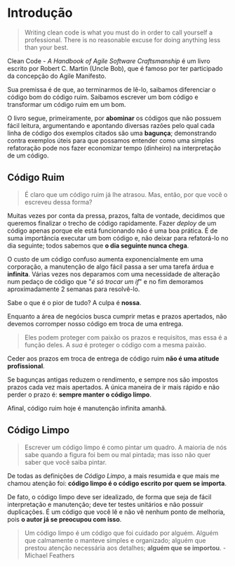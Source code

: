 # Introdução

> Writing clean code is what you must do in order to call yourself a professional. There is no reasonable excuse for doing anything less than your best.

Clean Code - *A Handbook of Agile Software Craftsmanship* é um livro escrito por Robert C. Martin (Uncle Bob), que é famoso por ter participado da concepção do Agile Manifesto.

Sua premissa é de que, ao terminarmos de lê-lo, saibamos diferenciar o código bom do código ruim. Saibamos escrever um bom código e transformar um código ruim em um bom.

O livro segue, primeiramente, por **abominar** os códigos que não possuem fácil leitura, argumentando e apontando diversas razões pelo qual cada linha de código dos exemplos citados são uma **bagunça**; demonstrando contra exemplos úteis para que possamos entender como uma simples refatoração pode nos fazer economizar tempo (dinheiro) na interpretação de um código.

## Código Ruim

> É claro que um código ruim já lhe atrasou. Mas, então, por que você o escreveu dessa forma?

Muitas vezes por conta da pressa, prazos, falta de vontade, decidimos que queremos finalizar o trecho de código rapidamente. Fazer *deploy* de um código apenas porque ele está funcionando não é uma boa prática. É de suma importância executar um bom código e, não deixar para refatorá-lo no dia seguinte; todos sabemos que **o dia seguinte nunca chega**.

O custo de um código confuso aumenta exponencialmente em uma corporação, a manutenção de algo fácil passa a ser uma tarefa árdua e **infinita**. Várias vezes nos deparamos com uma necessidade de alteração num pedaço de código que "*é só trocar um if*" e no fim demoramos aproximadamente 2 semanas para resolvê-lo.

Sabe o que é o pior de tudo? A culpa é **nossa**.

Enquanto a área de negócios busca cumprir metas e prazos apertados, não devemos corromper nosso código em troca de uma entrega.

> Eles podem proteger com paixão os prazos e requisitos, mas essa é a função deles. A *sua* é proteger o código com a mesma paixão.

Ceder aos prazos em troca de entrega de código ruim **não é uma atitude profissional**.

Se bagunças antigas reduzem o rendimento, e sempre nos são impostos prazos cada vez mais apertados. A única maneira de ir mais rápido e não perder o prazo é: **sempre manter o código limpo**. 

Afinal, código ruim hoje é manutenção infinita amanhã.

## Código Limpo

> Escrever um código limpo é como pintar um quadro. A maioria de nós sabe quando a figura foi bem ou mal pintada; mas isso não quer saber que você saiba pintar.

De todas as definições de *Código Limpo*, a mais resumida e que mais me chamou atenção foi: **código limpo é o código escrito por quem se importa**.

De fato, o código limpo deve ser idealizado, de forma que seja de fácil interpretação e manutenção; deve ter testes unitários e não possuir duplicações. É um código que você lê e não vê nenhum ponto de melhoria, pois **o autor já se preocupou com isso**.

> Um código limpo é um código que foi cuidado por alguém. Alguém que calmamente o manteve simples e organizado; alguém que prestou atenção necessária aos detalhes; **alguém que se importou**. - Michael Feathers